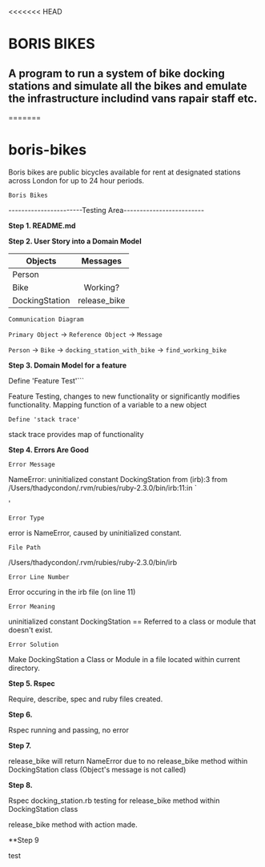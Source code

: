 <<<<<<< HEAD
# BORIS BIKES
## A program to run a system of bike docking stations and simulate all the bikes and emulate the infrastructure includind vans rapair staff etc.
=======
# boris-bikes

Boris bikes are public bicycles available for rent at designated stations across London for up to 24 hour periods.

```Boris Bikes```


-----------------------Testing Area-------------------------

**Step 1. README.md**

**Step 2. User Story into a Domain Model**

|Objects        | Messages    |
|---------------|:-----------:|
|Person         |             |
|Bike           |Working?     |
|DockingStation |release_bike |

```Communication Diagram```

```Primary Object``` → ```Reference Object``` → ```Message```

```Person``` → ```Bike``` → ```docking_station_with_bike``` → ```find_working_bike```

**Step 3. Domain Model for a feature**

Define 'Feature Test'```

Feature Testing, changes to new functionality or significantly modifies functionality. Mapping function of a variable to a new object

```Define 'stack trace'```

stack trace provides map of functionality


**Step 4. Errors Are Good**

```Error Message```

NameError: uninitialized constant DockingStation
	from (irb):3
	from /Users/thadycondon/.rvm/rubies/ruby-2.3.0/bin/irb:11:in `<main>'

```Error Type```

error is NameError, caused by uninitialized constant.

```File Path```

/Users/thadycondon/.rvm/rubies/ruby-2.3.0/bin/irb

```Error Line Number```

Error occuring in the irb file (on line 11)

```Error Meaning```

uninitialized constant DockingStation == Referred to a class or module that doesn't exist.

```Error Solution```

Make DockingStation a Class or Module in a file located within current directory.

**Step 5. Rspec**

Require, describe, spec and ruby files created.

**Step 6.**

Rspec running and passing, no error

**Step 7.**

release_bike will return NameError due to no release_bike method within DockingStation class (Object's message is not called)

**Step 8.**

Rspec docking_station.rb testing for release_bike method within DockingStation class

release_bike method with action made.

**Step 9

test
